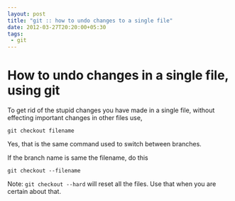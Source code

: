 ```yaml
---
layout: post
title: "git :: how to undo changes to a single file"
date: 2012-03-27T20:20:00+05:30
tags:
 - git
---
```


# How to undo changes in a single file, using git #

To get rid of the stupid changes you have made in a single file, without effecting important changes in other files use,

```
git checkout filename
```

Yes, that is the same command used to switch between branches.

If the branch name is same the filename, do this

```
git checkout --filename
```

Note:
`git checkout --hard` will reset all the files. Use that when you are certain about that.

